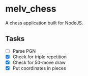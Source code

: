 # melv_chess

A chess application built for NodeJS.

## Tasks

- [ ] Parse PGN
- [x] Check for triple repetition
- [x] Check for 50-move draw
- [x] Put coordinates in pieces

